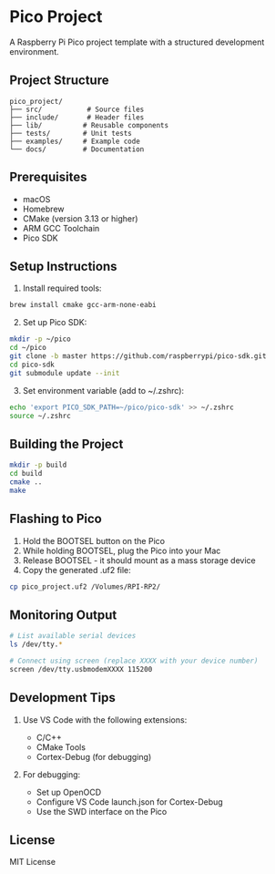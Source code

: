 # Pico Project

A Raspberry Pi Pico project template with a structured development environment.

## Project Structure

```
pico_project/
├── src/           # Source files
├── include/       # Header files
├── lib/          # Reusable components
├── tests/        # Unit tests
├── examples/     # Example code
└── docs/         # Documentation
```

## Prerequisites

- macOS
- Homebrew
- CMake (version 3.13 or higher)
- ARM GCC Toolchain
- Pico SDK

## Setup Instructions

1. Install required tools:
```bash
brew install cmake gcc-arm-none-eabi
```

2. Set up Pico SDK:
```bash
mkdir -p ~/pico
cd ~/pico
git clone -b master https://github.com/raspberrypi/pico-sdk.git
cd pico-sdk
git submodule update --init
```

3. Set environment variable (add to ~/.zshrc):
```bash
echo 'export PICO_SDK_PATH=~/pico/pico-sdk' >> ~/.zshrc
source ~/.zshrc
```

## Building the Project

```bash
mkdir -p build
cd build
cmake ..
make
```

## Flashing to Pico

1. Hold the BOOTSEL button on the Pico
2. While holding BOOTSEL, plug the Pico into your Mac
3. Release BOOTSEL - it should mount as a mass storage device
4. Copy the generated .uf2 file:
```bash
cp pico_project.uf2 /Volumes/RPI-RP2/
```

## Monitoring Output

```bash
# List available serial devices
ls /dev/tty.*

# Connect using screen (replace XXXX with your device number)
screen /dev/tty.usbmodemXXXX 115200
```

## Development Tips

1. Use VS Code with the following extensions:
   - C/C++
   - CMake Tools
   - Cortex-Debug (for debugging)

2. For debugging:
   - Set up OpenOCD
   - Configure VS Code launch.json for Cortex-Debug
   - Use the SWD interface on the Pico

## License

MIT License 